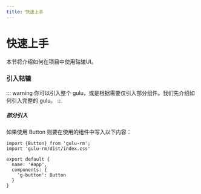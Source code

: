 ```yaml
---
title: 快速上手
---
```


# 快速上手

本节将介绍如何在项目中使用轱辘UI。

### 引入轱辘

::: warning 
你可以引入整个 gulu，或是根据需要仅引入部分组件。我们先介绍如何引入完整的 gulu。
:::

##### 部分引入

如果使用 Button 则要在使用的组件中写入以下内容：

``` js{4}
import {Button} from 'gulu-rm';
import 'gulu-rm/dist/index.css'

export default {
  name: '#app',
  components: {
    'g-button': Button
  }
}
```



